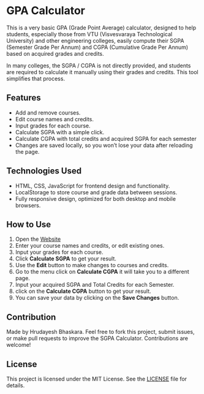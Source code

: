 # GPA Calculator

This is a very basic GPA (Grade Point Average) calculator, designed to help students, especially those from VTU (Visvesvaraya Technological University) and other engineering colleges, easily compute their SGPA (Semester Grade Per Annum) and CGPA (Cumulative Grade Per Annum) based on acquired grades and credits. 

In many colleges, the SGPA / CGPA is not directly provided, and students are required to calculate it manually using their grades and credits. This tool simplifies that process.

## Features
- Add and remove courses.
- Edit course names and credits.
- Input grades for each course.
- Calculate SGPA with a simple click.
- Calculate CGPA with total credits and acquired SGPA for each semester
- Changes are saved locally, so you won’t lose your data after reloading the page.

## Technologies Used
- HTML, CSS, JavaScript for frontend design and functionality.
- LocalStorage to store course and grade data between sessions.
- Fully responsive design, optimized for both desktop and mobile browsers.

## How to Use
1. Open the <a href="https://hrudayeshb.github.io/GPA_Calculator/" target="_blank">Website</a>
2. Enter your course names and credits, or edit existing ones.
3. Input your grades for each course.
4. Click **Calculate SGPA** to get your result.
6. Use the **Edit** button to make changes to courses and credits.
7. Go to the menu click on **Calculate CGPA** it will take you to a different page.
8. Input your acquired SGPA and Total Credits for each Semester.
9. click on the **Calculate CGPA** button to get your result.
10. You can save your data by clicking on the **Save Changes** button.

## Contribution
Made by Hrudayesh Bhaskara. Feel free to fork this project, submit issues, or make pull requests to improve the SGPA Calculator. Contributions are welcome!

## License
This project is licensed under the MIT License. See the [LICENSE](./LICENSE.txt) file for details.
